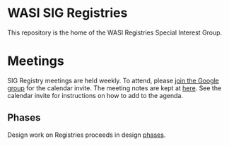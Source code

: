 # WASI SIG Registries

This repository is the home of the WASI Registries Special
Interest Group.

# Meetings

SIG Registry meetings are held weekly.
To attend, please [join the Google group](https://groups.google.com/g/ba-sig-registries) for the calendar invite.
The meeting notes are kept at
[here](https://github.com/bytecodealliance/meetings/tree/main/sig-registries).
See the calendar invite for instructions on how to add to the agenda.

## Phases

Design work on Registries proceeds in design [phases](phases.md).

